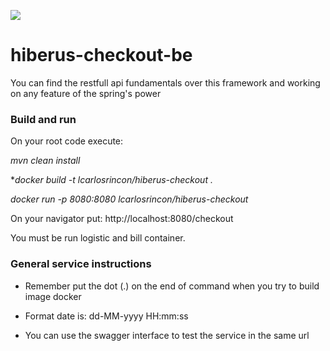 ![](https://nonstoplearningbydoing.files.wordpress.com/2016/12/spring-boot-docker1.png?w=200)
# hiberus-checkout-be
You can find the restfull api fundamentals over this framework and working on any feature of the spring's power

### Build and run
On your root code execute:

*mvn clean install*

**docker build -t lcarlosrincon/hiberus-checkout .*

*docker run -p 8080:8080 lcarlosrincon/hiberus-checkout*

On your navigator put: http://localhost:8080/checkout

You must be run logistic and bill container.

### General service instructions

- Remember put the dot (.) on the end of command when you try to build image docker

- Format date is: dd-MM-yyyy HH:mm:ss

- You can use the swagger interface to test the service in the same url